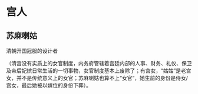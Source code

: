 # 宫人

## 苏麻喇姑

清朝开国冠服的设计者

（清宫没有实质上的女官制度，内务府管辖着宫廷内部的人事、财务、礼仪、保卫及帝后妃嫔日常生活的一切事物，女官制度基本上废除了；有宫女，“姑姑”是老宫女，并不是传统意义上的女官；苏麻喇姑也算不上“女官”，她生前的身份是侍女/宫女，最后她被以嫔位的身份下葬）。
